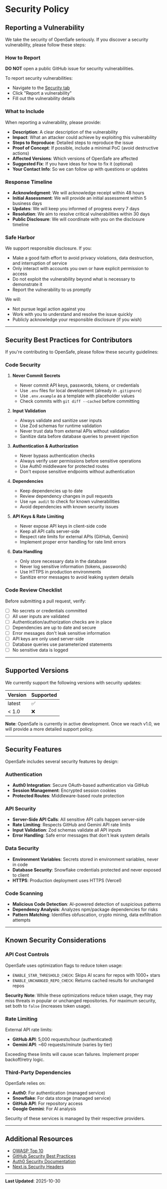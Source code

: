 # Security Policy

## Reporting a Vulnerability

We take the security of OpenSafe seriously. If you discover a security vulnerability, please follow these steps:

### How to Report

**DO NOT** open a public GitHub issue for security vulnerabilities.

To report security vulnerabilities:

- Navigate to the [Security tab](../../security/advisories/new)
- Click "Report a vulnerability"
- Fill out the vulnerability details

### What to Include

When reporting a vulnerability, please provide:

- **Description**: A clear description of the vulnerability
- **Impact**: What an attacker could achieve by exploiting this vulnerability
- **Steps to Reproduce**: Detailed steps to reproduce the issue
- **Proof of Concept**: If possible, include a minimal PoC (avoid destructive actions)
- **Affected Versions**: Which versions of OpenSafe are affected
- **Suggested Fix**: If you have ideas for how to fix it (optional)
- **Your Contact Info**: So we can follow up with questions or updates

### Response Timeline

- **Acknowledgment**: We will acknowledge receipt within 48 hours
- **Initial Assessment**: We will provide an initial assessment within 5 business days
- **Updates**: We will keep you informed of progress every 7 days
- **Resolution**: We aim to resolve critical vulnerabilities within 30 days
- **Public Disclosure**: We will coordinate with you on the disclosure timeline

### Safe Harbor

We support responsible disclosure. If you:

- Make a good faith effort to avoid privacy violations, data destruction, and interruption of service
- Only interact with accounts you own or have explicit permission to access
- Do not exploit the vulnerability beyond what is necessary to demonstrate it
- Report the vulnerability to us promptly

We will:

- Not pursue legal action against you
- Work with you to understand and resolve the issue quickly
- Publicly acknowledge your responsible disclosure (if you wish)

---

## Security Best Practices for Contributors

If you're contributing to OpenSafe, please follow these security guidelines:

### Code Security

1. **Never Commit Secrets**

   - Never commit API keys, passwords, tokens, or credentials
   - Use `.env` files for local development (already in `.gitignore`)
   - Use `.env.example` as a template with placeholder values
   - Check commits with `git diff --cached` before committing

2. **Input Validation**

   - Always validate and sanitize user inputs
   - Use Zod schemas for runtime validation
   - Never trust data from external APIs without validation
   - Sanitize data before database queries to prevent injection

3. **Authentication & Authorization**

   - Never bypass authentication checks
   - Always verify user permissions before sensitive operations
   - Use Auth0 middleware for protected routes
   - Don't expose sensitive endpoints without authentication

4. **Dependencies**

   - Keep dependencies up to date
   - Review dependency changes in pull requests
   - Use `npm audit` to check for known vulnerabilities
   - Avoid dependencies with known security issues

5. **API Keys & Rate Limiting**

   - Never expose API keys in client-side code
   - Keep all API calls server-side
   - Respect rate limits for external APIs (GitHub, Gemini)
   - Implement proper error handling for rate limit errors

6. **Data Handling**
   - Only store necessary data in the database
   - Never log sensitive information (tokens, passwords)
   - Use HTTPS in production environments
   - Sanitize error messages to avoid leaking system details

### Code Review Checklist

Before submitting a pull request, verify:

- [ ] No secrets or credentials committed
- [ ] All user inputs are validated
- [ ] Authentication/authorization checks are in place
- [ ] Dependencies are up to date and secure
- [ ] Error messages don't leak sensitive information
- [ ] API keys are only used server-side
- [ ] Database queries use parameterized statements
- [ ] No sensitive data is logged

---

## Supported Versions

We currently support the following versions with security updates:

| Version | Supported          |
| ------- | ------------------ |
| latest  | :white_check_mark: |
| < 1.0   | :x:                |

**Note**: OpenSafe is currently in active development. Once we reach v1.0, we will provide a more detailed support policy.

---

## Security Features

OpenSafe includes several security features by design:

### Authentication

- **Auth0 Integration**: Secure OAuth-based authentication via GitHub
- **Session Management**: Encrypted session cookies
- **Protected Routes**: Middleware-based route protection

### API Security

- **Server-Side API Calls**: All sensitive API calls happen server-side
- **Rate Limiting**: Respects GitHub and Gemini API rate limits
- **Input Validation**: Zod schemas validate all API inputs
- **Error Handling**: Safe error messages that don't leak system details

### Data Security

- **Environment Variables**: Secrets stored in environment variables, never in code
- **Database Security**: Snowflake credentials protected and never exposed to client
- **HTTPS**: Production deployment uses HTTPS (Vercel)

### Code Scanning

- **Malicious Code Detection**: AI-powered detection of suspicious patterns
- **Dependency Analysis**: Analyzes npm/package dependencies for risks
- **Pattern Matching**: Identifies obfuscation, crypto mining, data exfiltration attempts

---

## Known Security Considerations

### API Cost Controls

OpenSafe uses optimization flags to reduce token usage:

- `ENABLE_STAR_THRESHOLD_CHECK`: Skips AI scans for repos with 1000+ stars
- `ENABLE_UNCHANGED_REPO_CHECK`: Returns cached results for unchanged repos

**Security Note**: While these optimizations reduce token usage, they may miss threats in popular or unchanged repositories. For maximum security, set both to `false` (increases token usage).

### Rate Limiting

External API rate limits:

- **GitHub API**: 5,000 requests/hour (authenticated)
- **Gemini API**: ~60 requests/minute (varies by tier)

Exceeding these limits will cause scan failures. Implement proper backoff/retry logic.

### Third-Party Dependencies

OpenSafe relies on:

- **Auth0**: For authentication (managed service)
- **Snowflake**: For data storage (managed service)
- **GitHub API**: For repository access
- **Google Gemini**: For AI analysis

Security of these services is managed by their respective providers.

---

## Additional Resources

- [OWASP Top 10](https://owasp.org/www-project-top-ten/)
- [GitHub Security Best Practices](https://docs.github.com/en/code-security)
- [Auth0 Security Documentation](https://auth0.com/docs/secure)
- [Next.js Security Headers](https://nextjs.org/docs/advanced-features/security-headers)

---

**Last Updated**: 2025-10-30
